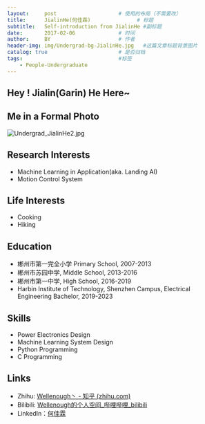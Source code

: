 ```yaml
---
layout:     post   				    # 使用的布局（不需要改）
title:      JialinHe(何佳霖)  				# 标题 
subtitle:   Self-introduction from JialinHe #副标题
date:       2017-02-06 				# 时间
author:     BY 						# 作者
header-img: img/Undergrad-bg-JialinHe.jpg 	#这篇文章标题背景图片
catalog: true 						# 是否归档
tags:								#标签
    - People-Undergraduate
---
```


## Hey ! Jialin(Garin) He Here~

## Me in a Formal Photo

![Undergrad_JialinHe2.jpg](https://gitee.com/plusero/plusero/raw/master/img/picsInURL/Undergrad_JialinHeFormal.jpg)

## Research Interests

+ Machine Learning in Application(aka. Landing AI)
+ Motion Control System 

## Life Interests

+ Cooking
+ Hiking

## Education

+ 郴州市第一完全小学 Primary School, 2007-2013
+ 郴州市苏园中学, Middle School, 2013-2016
+ 郴州市第一中学, High School, 2016-2019
+ Harbin Institute of Technology, Shenzhen Campus, Electrical Engineering Bachelor, 2019-2023

## Skills

+ Power Electronics Design
+ Machine Learning System Design
+ Python Programming
+ C Programming

## Links

+ Zhihu: [Wellenough丶 - 知乎 (zhihu.com)](https://www.zhihu.com/people/jan-air-83)
+ Bilibili: [Wellenough的个人空间_哔哩哔哩_bilibili](https://space.bilibili.com/33557305)
+ LinkedIn：[何佳霖](https://www.linkedin.com/in/佳霖-何-62033b19a/)
